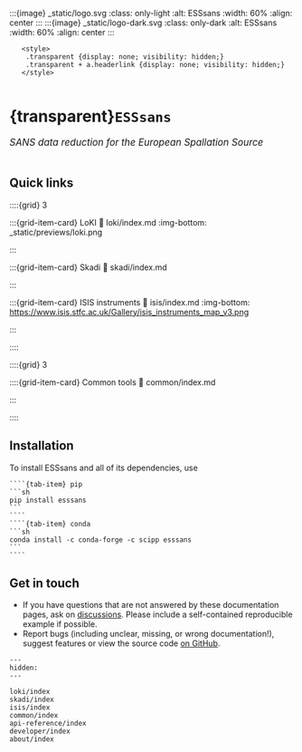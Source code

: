 :::{image} _static/logo.svg
:class: only-light
:alt: ESSsans
:width: 60%
:align: center
:::
:::{image} _static/logo-dark.svg
:class: only-dark
:alt: ESSsans
:width: 60%
:align: center
:::

```{raw} html
   <style>
    .transparent {display: none; visibility: hidden;}
    .transparent + a.headerlink {display: none; visibility: hidden;}
   </style>
```

```{role} transparent
```

# {transparent}`ESSsans`

<span style="font-size:1.2em;font-style:italic;color:var(--pst-color-text-muted);text-align:center;">
  SANS data reduction for the European Spallation Source
  </br></br>
</span>

## Quick links

::::{grid} 3

:::{grid-item-card} LoKI
:link: loki/index.md
:img-bottom: _static/previews/loki.png

:::

:::{grid-item-card} Skadi
:link: skadi/index.md

:::

:::{grid-item-card} ISIS instruments
:link: isis/index.md
:img-bottom: https://www.isis.stfc.ac.uk/Gallery/isis_instruments_map_v3.png

:::

::::

::::{grid} 3

::::{grid-item-card} Common tools
:link: common/index.md

:::

::::

## Installation

To install ESSsans and all of its dependencies, use

`````{tab-set}
````{tab-item} pip
```sh
pip install esssans
```
````
````{tab-item} conda
```sh
conda install -c conda-forge -c scipp esssans
```
````
`````

## Get in touch

- If you have questions that are not answered by these documentation pages, ask on [discussions](https://github.com/scipp/esssans/discussions). Please include a self-contained reproducible example if possible.
- Report bugs (including unclear, missing, or wrong documentation!), suggest features or view the source code [on GitHub](https://github.com/scipp/esssans).

```{toctree}
---
hidden:
---

loki/index
skadi/index
isis/index
common/index
api-reference/index
developer/index
about/index
```
